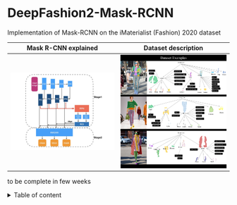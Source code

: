 # DeepFashion2-Mask-RCNN

Implementation of Mask-RCNN on the iMaterialist (Fashion) 2020 dataset 

Mask R-CNN explained     | Dataset description      
:-------------------------:|:-------------------------:
<img src="https://github.com/DorBernsohn/kaggle/blob/master/materialist_fashion_2020/mask_rcnn_explained.jpeg" width="400" /> | <img src="https://github.com/DorBernsohn/kaggle/blob/master/materialist_fashion_2020/dataset_example.jpg" width="400" />

to be complete in few weeks
<details>
<summary>Table of content</summary>

+ Imports and TPU setting
+ Load the data
+ Preprocess
+ Modelling
    + Model
</details>
